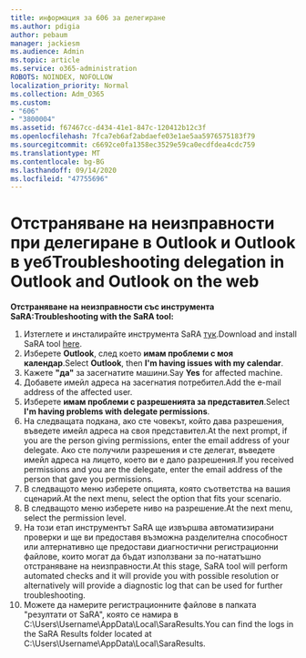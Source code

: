 ```yaml
---
title: информация за 606 за делегиране
ms.author: pdigia
author: pebaum
manager: jackiesm
ms.audience: Admin
ms.topic: article
ms.service: o365-administration
ROBOTS: NOINDEX, NOFOLLOW
localization_priority: Normal
ms.collection: Adm_O365
ms.custom:
- "606"
- "3800004"
ms.assetid: f67467cc-d434-41e1-847c-120412b12c3f
ms.openlocfilehash: 7fca7eb6af2abdaefe03e1ae5aa5976575183f79
ms.sourcegitcommit: c6692ce0fa1358ec3529e59ca0ecdfdea4cdc759
ms.translationtype: MT
ms.contentlocale: bg-BG
ms.lasthandoff: 09/14/2020
ms.locfileid: "47755696"
---
```

# <a name="troubleshooting-delegation-in-outlook-and-outlook-on-the-web"></a><span data-ttu-id="2db4d-102">Отстраняване на неизправности при делегиране в Outlook и Outlook в уеб</span><span class="sxs-lookup"><span data-stu-id="2db4d-102">Troubleshooting delegation in Outlook and Outlook on the web</span></span>

<span data-ttu-id="2db4d-103">**Отстраняване на неизправности със инструмента SaRA:**</span><span class="sxs-lookup"><span data-stu-id="2db4d-103">**Troubleshooting with the SaRA tool:**</span></span>

1. <span data-ttu-id="2db4d-104">Изтеглете и инсталирайте инструмента SaRA [тук](https://aka.ms/SaRA-SkypeForBusinessSignIn).</span><span class="sxs-lookup"><span data-stu-id="2db4d-104">Download and install SaRA tool [here](https://aka.ms/SaRA-SkypeForBusinessSignIn).</span></span>
1. <span data-ttu-id="2db4d-105">Изберете **Outlook**, след което **имам проблеми с моя календар**.</span><span class="sxs-lookup"><span data-stu-id="2db4d-105">Select **Outlook**, then **I'm having issues with my calendar**.</span></span>
1. <span data-ttu-id="2db4d-106">Кажете **"да"** за засегнатите машини.</span><span class="sxs-lookup"><span data-stu-id="2db4d-106">Say **Yes** for affected machine.</span></span>
1. <span data-ttu-id="2db4d-107">Добавете имейл адреса на засегнатия потребител.</span><span class="sxs-lookup"><span data-stu-id="2db4d-107">Add the e-mail address of the affected user.</span></span>
1. <span data-ttu-id="2db4d-108">Изберете **имам проблеми с разрешенията за представител**.</span><span class="sxs-lookup"><span data-stu-id="2db4d-108">Select **I'm having problems with delegate permissions**.</span></span>
1. <span data-ttu-id="2db4d-109">На следващата подкана, ако сте човекът, който дава разрешения, въведете имейл адреса на своя представител.</span><span class="sxs-lookup"><span data-stu-id="2db4d-109">At the next prompt, if you are the person giving permissions, enter the email address of your delegate.</span></span> <span data-ttu-id="2db4d-110">Ако сте получили разрешения и сте делегат, въведете имейл адреса на лицето, което ви е дало разрешения.</span><span class="sxs-lookup"><span data-stu-id="2db4d-110">If you received permissions and you are the delegate, enter the email address of the person that gave you permissions.</span></span>
1. <span data-ttu-id="2db4d-111">В следващото меню изберете опцията, която съответства на вашия сценарий.</span><span class="sxs-lookup"><span data-stu-id="2db4d-111">At the next menu, select the option that fits your scenario.</span></span>
1. <span data-ttu-id="2db4d-112">В следващото меню изберете ниво на разрешение.</span><span class="sxs-lookup"><span data-stu-id="2db4d-112">At the next menu, select the permission level.</span></span>
1. <span data-ttu-id="2db4d-113">На този етап инструментът SaRA ще извършва автоматизирани проверки и ще ви предоставя възможна разделителна способност или алтернативно ще предостави диагностични регистрационни файлове, които могат да бъдат използвани за по-нататъшно отстраняване на неизправности.</span><span class="sxs-lookup"><span data-stu-id="2db4d-113">At this stage, SaRA tool will perform automated checks and it will provide you with possible resolution or alternatively will provide a diagnostic log that can be used for further troubleshooting.</span></span>
1. <span data-ttu-id="2db4d-114">Можете да намерите регистрационните файлове в папката "резултати от SaRA", която се намира в C:\Users\Username\AppData\Local\SaraResults.</span><span class="sxs-lookup"><span data-stu-id="2db4d-114">You can find the logs in the SaRA Results folder located at C:\Users\Username\AppData\Local\SaraResults.</span></span>
